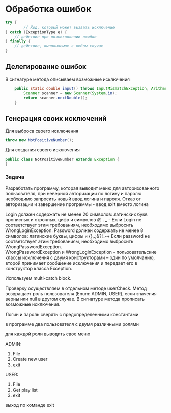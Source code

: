 # Обработка ошибок

```java
try {
        // Код, который может вызвать исключение
} catch (ExceptionType e) {
    // действие при возникновении ошибки
} finally {
    // действие, выполняемое в любом случае   
}

```

## Делегирование ошибок

В сигнатуре метода описываем возможные исключения

```java
    public static double input() throws InputMismatchException, ArithmeticException {
        Scanner scanner = new Scanner(System.in);
        return scanner.nextDouble();
    }
```

## Генерация своих исключений

Для выброса своего исключения
```java
throw new NotPositiveNumber();
```

Для создания своего исключения
```java
public class NotPositiveNumber extends Exception {
}
```

### Задача

Разработать программу, которая выводит меню для авторизованного пользователя, 
при неверной авторизации по логину и паролю необходимо запросить новый ввод логина и пароля.
Отказ от авторизации и завершение программы - ввод exit вместо логина

Login должен содержать не менее 20 символов: латинскиx букв прописных и строчных, цифр и символов @ . _ -
Если Login не соответствует этим требованиям, необходимо выбросить WrongLoginException.
Password должен содержать не менее 8 символов: латинские буквы, цифры и {}[](),.;&?!_-+
Если password не соответствует этим требованиям, необходимо выбросить WrongPasswordException.  
WrongPasswordException и WrongLoginException - пользовательские классы исключения с двумя конструкторами – один по умолчанию, второй принимает сообщение исключения и передает его в конструктор класса Exception.

Используем multi-catch block.

Проверку осуществляем в отдельном методе userCheck.
Метод возвращает роль пользователя (Enum: ADMIN, USER), если значения верны или null в другом случае. 
В сигнатуре метода прописать возможные исключения.

Логин и пароль сверять с предопределенными константами

в программе два пользователя с двумя различными ролями

для каждой роли выводить свое меню

ADMIN:
1. File
2. Create new user
3. exit

USER:
1. File
2. Get play list
3. exit


выход по команде exit

